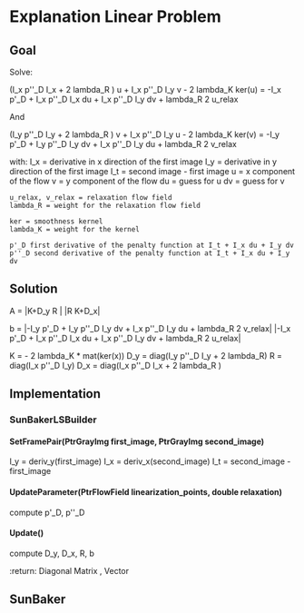 # Explanation Linear Problem

## Goal
Solve:

(I_x p''_D I_x + 2 lambda_R ) u + I_x p''_D I_y v - 2 lambda_K ker(u)
= -I_x p'_D + I_x p''_D I_x du + I_x p''_D I_y dv + lambda_R 2 u_relax

And

(I_y p''_D I_y + 2 lambda_R ) v + I_x p''_D I_y u - 2 lambda_K ker(v)
= -I_y p'_D + I_y p''_D I_y dv + I_x p''_D I_y du + lambda_R 2 v_relax

with:
    I_x = derivative in x direction of the first image
    I_y = derivative in y direction of the first image
    I_t = second image - first image
    u = x component of the flow
    v = y component of the flow
    du = guess for u
    dv = guess for v

    u_relax, v_relax = relaxation flow field
    lambda_R = weight for the relaxation flow field

    ker = smoothness kernel
    lambda_K = weight for the kernel

    p'_D first derivative of the penalty function at I_t + I_x du + I_y dv
    p''_D second derivative of the penalty function at I_t + I_x du + I_y dv

## Solution

A = |K+D_y R    |
    |R     K+D_x|

b = |-I_y p'_D + I_y p''_D I_y dv + I_x p''_D I_y du + lambda_R 2 v_relax|
    |-I_x p'_D + I_x p''_D I_x du + I_x p''_D I_y dv + lambda_R 2 u_relax|

K = - 2 lambda_K * mat(ker(x))
D_y = diag(I_y p''_D I_y + 2 lambda_R)
R = diag(I_x p''_D I_y)
D_x = diag(I_x p''_D I_x + 2 lambda_R )

## Implementation

### SunBakerLSBuilder

#### SetFramePair(PtrGrayImg first_image, PtrGrayImg second_image)

I_y = deriv_y(first_image)
I_x = deriv_x(second_image)
I_t = second_image - first_image

#### UpdateParameter(PtrFlowField linearization_points, double relaxation)

compute p'_D, p''_D 

#### Update()

compute D_y, D_x, R, b

:return: Diagonal Matrix , Vector


## SunBaker